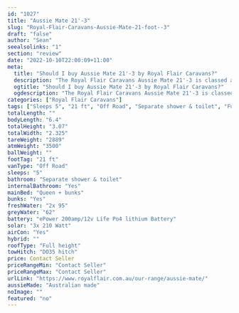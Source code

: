 ```yaml
---
id: "1027"
title: "Aussie Mate 21'-3"
slug: "Royal-Flair-Caravans-Aussie-Mate-21-foot--3"
draft: "false"
author: "Sean"
seealsolinks: "1"
section: "review"
date: "2022-10-10T22:00:09+11:00"
meta:
  title: "Should I buy Aussie Mate 21'-3 by Royal Flair Caravans?"
  description: "The Royal Flair Caravans Aussie Mate 21'-3 is classed as Off Road, and sleeps 5 people. It is Australian made and comes in at 21 ft. It generally has Separate shower & toilet."
  ogtitle: "Should I buy Aussie Mate 21'-3 by Royal Flair Caravans?"
  ogdescription: "The Royal Flair Caravans Aussie Mate 21'-3 is classed as Off Road, and sleeps 5 people. It is Australian made and comes in at 21 ft. It generally has Separate shower & toilet."
categories: ["Royal Flair Caravans"]
tags: ["Sleeps 5", "21 ft", "Off Road", "Separate shower & toilet", "Full height", "Price Unknown", "Australian made"]
totalLength: ""
bodyLength: "6.4"
totalHeight: "3.07"
totalWidth: "2.325"
tareWeight: "2889"
atmWeight: "3500"
ballWeight: ""
footTag: "21 ft"
vanType: "Off Road"
sleeps: "5"
bathroom: "Separate shower & toilet"
internalBathroom: "Yes"
mainBed: "Queen + bunks"
bunks: "Yes"
freshWater: "2x 95"
greyWater: "62"
battery: "ePower 200amp/12v Life Po4 lithium Battery"
solar: "3x 210 Watt"
airCon: "Yes"
hybrid: ""
roofType: "Full height"
towHitch: "DO35 hitch"
price: Contact Seller
priceRangeMin: "Contact Seller"
priceRangeMax: "Contact Seller"
urlLink: "https://www.royalflair.com.au/our-range/aussie-mate/"
aussieMade: "Australian made"
noImage: ""
featured: "no"
---
```

